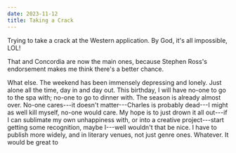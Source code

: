 ```yaml
---
date: 2023-11-12
title: Taking a Crack
---
```


Trying to take a crack at the Western application. By God, it's all impossible, LOL!

That and Concordia are now the main ones, because Stephen Ross's endorsement makes me think there's a better chance.

What else. The weekend has been immensely depressing and lonely. Just alone all the time, day in and day out. This birthday, I will have no-one to go to the spa with; no-one to go to dinner with. The season is already almost over. No-one cares---it doesn't matter---Charles is probably dead---I might as well kill myself, no-one would care. My hope is to just drown it all out---if I can sublimate my own unhappiness with, or into a creative project---start getting some recognition, maybe I---well wouldn't that be nice. I have to publish more widely, and in literary venues, not just genre ones. Whatever. It would be great to
